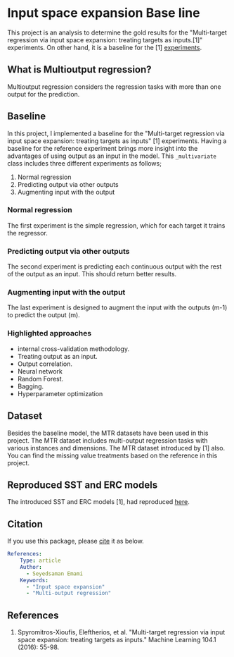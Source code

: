 # Input space expansion Base line
This project is an analysis to determine the gold results for the "Multi-target regression via input space expansion: treating targets as inputs.[1]" experiments. On other hand, it is a baseline for the [1] [experiments](https://github.com/samanemami/Input_space_expansion). 


## What is Multioutput regression?
Multioutput regression considers the regression tasks with more than one output for the prediction. 

## Baseline
In this project, I implemented a baseline for the "Multi-target regression via input space expansion: treating targets as inputs" [1] experiments. Having a baseline for the reference experiment brings more insight into the advantages of using output as an input in the model. 
This `_multivariate` class includes three different experiments as follows;
<ol>
  <li> Normal regression </li>
  <li> Predicting output via other outputs </li>
  <li> Augmenting input with the output </li>
</ol>

### Normal regression
The first experiment is the simple regression, which for each target it trains the regressor.

### Predicting output via other outputs
The second experiment is predicting each continuous output with the rest of the output as an input. This should return better results.

### Augmenting input with the output
The last experiment is designed to augment the input with the outputs (m-1) to predict the output (m).

### Highlighted approaches
* internal cross-validation methodology.
* Treating output as an input.
* Output correlation.
* Neural network
* Random Forest.
* Bagging.
* Hyperparameter optimization

## Dataset

Besides the baseline model, the MTR datasets have been used in this project. The MTR dataset includes multi-output regression tasks with various instances and dimensions. The MTR dataset introduced by [1] also. You can find the missing value treatments based on the reference in this project.

## Reproduced SST and ERC models

The introduced SST and ERC models [1], had reproduced [here](https://github.com/samanemami/Input_space_expansion).


## Citation 
If you use this package, please [cite](CITATION.cff) it as below.

```yaml
References:
    Type: article
    Author:
      - Seyedsaman Emami
    Keywords:
      - "Input space expansion"
      - "Multi-output regression"
```

## References
<ol>
<li> Spyromitros-Xioufis, Eleftherios, et al. "Multi-target regression via input space expansion: treating targets as inputs." Machine Learning 104.1 (2016): 55-98. </li>
</ol>